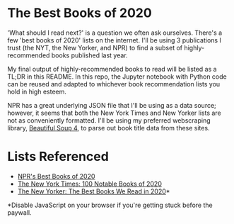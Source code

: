 # The Best Books of 2020
'What should I read next?' is a question we often ask ourselves. There's a few 'best books of 2020' lists on the internet. I'll be using 3 publications I trust (the NYT, the New Yorker, and NPR) to find a subset of highly-recommended books published last year.

My final output of highly-recommended books to read will be listed as a TL;DR in this README. In this repo, the Jupyter notebook with Python code can be reused and adapted to whichever book recommendation lists you hold in high esteem. 

NPR has a great underlying JSON file that I'll be using as a data source; however, it seems that both the New York Times and New Yorker lists are not as conveniently formatted. I'll be using my preferred webscraping library, [Beautiful Soup 4](https://www.crummy.com/software/BeautifulSoup/), to parse out book title data from these sites.

# Lists Referenced
- [NPR's Best Books of 2020](https://apps.npr.org/best-books/#tags=staff+picks&view=covers&year=2020)
- [The New York Times: 100 Notable Books of 2020](https://www.nytimes.com/interactive/2020/books/notable-books.html)
- [The New Yorker: The Best Books We Read in 2020](https://www.newyorker.com/culture/2020-in-review/the-best-books-we-read-in-2020)*

*Disable JavaScript on your browser if you're getting stuck before the paywall.
